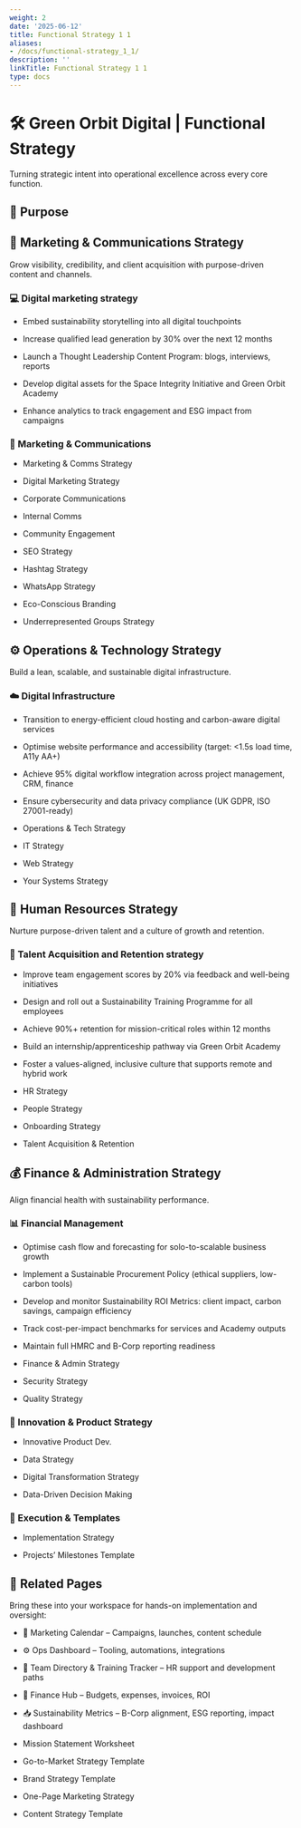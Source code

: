 ```yaml
---
weight: 2
date: '2025-06-12'
title: Functional Strategy 1 1
aliases:
- /docs/functional-strategy_1_1/
description: ''
linkTitle: Functional Strategy 1 1
type: docs
---
```


# 🛠️ Green Orbit Digital | Functional Strategy

Turning strategic intent into operational excellence across every core function.

<!-- Unsupported block type: divider -->

## 🎯 Purpose

<!-- Unsupported block type: quote -->

<!-- Unsupported block type: divider -->

## 📣 Marketing & Communications Strategy 

Grow visibility, credibility, and client acquisition with purpose-driven content and channels.

### 💻 Digital marketing strategy

<!-- Unsupported block type: quote -->

- Embed sustainability storytelling into all digital touchpoints

- Increase qualified lead generation by 30% over the next 12 months

- Launch a Thought Leadership Content Program: blogs, interviews, reports

- Develop digital assets for the Space Integrity Initiative and Green Orbit Academy

- Enhance analytics to track engagement and ESG impact from campaigns



### 📣 Marketing & Communications

- Marketing & Comms Strategy

- Digital Marketing Strategy

- Corporate Communications

- Internal Comms

- Community Engagement

- SEO Strategy

- Hashtag Strategy

- WhatsApp Strategy

- Eco-Conscious Branding

- Underrepresented Groups Strategy

<!-- Unsupported block type: divider -->

## ⚙️ Operations & Technology Strategy 

Build a lean, scalable, and sustainable digital infrastructure.

### ☁️ Digital Infrastructure

<!-- Unsupported block type: quote -->

- Transition to energy-efficient cloud hosting and carbon-aware digital services

- Optimise website performance and accessibility (target: <1.5s load time, A11y AA+)

- Achieve 95% digital workflow integration across project management, CRM, finance

- Ensure cybersecurity and data privacy compliance (UK GDPR, ISO 27001-ready)

- Operations & Tech Strategy

- IT Strategy

- Web Strategy

- Your Systems Strategy

<!-- Unsupported block type: divider -->

## 👥 Human Resources Strategy 

Nurture purpose-driven talent and a culture of growth and retention.

### 🌱 Talent Acquisition and Retention strategy   

<!-- Unsupported block type: quote -->

- Improve team engagement scores by 20% via feedback and well-being initiatives

- Design and roll out a Sustainability Training Programme for all employees

- Achieve 90%+ retention for mission-critical roles within 12 months

- Build an internship/apprenticeship pathway via Green Orbit Academy

- Foster a values-aligned, inclusive culture that supports remote and hybrid work

- HR Strategy

- People Strategy

- Onboarding Strategy

- Talent Acquisition & Retention

<!-- Unsupported block type: divider -->

## 💰 Finance & Administration Strategy 

Align financial health with sustainability performance.

### 📊 Financial Management

<!-- Unsupported block type: quote -->

- Optimise cash flow and forecasting for solo-to-scalable business growth

- Implement a Sustainable Procurement Policy (ethical suppliers, low-carbon tools)

- Develop and monitor Sustainability ROI Metrics: client impact, carbon savings, campaign efficiency

- Track cost-per-impact benchmarks for services and Academy outputs

- Maintain full HMRC and B-Corp reporting readiness



- Finance & Admin Strategy

- Security Strategy

- Quality Strategy



### 🧠 Innovation & Product Strategy

- Innovative Product Dev.

- Data Strategy

- Digital Transformation Strategy

- Data-Driven Decision Making

### 🚀 Execution & Templates

- Implementation Strategy

- Projects’ Milestones Template

<!-- Unsupported block type: divider -->

## 🧩 Related Pages

Bring these into your workspace for hands-on implementation and oversight:

- 📆 Marketing Calendar – Campaigns, launches, content schedule

- ⚙️ Ops Dashboard – Tooling, automations, integrations

- 👤 Team Directory & Training Tracker – HR support and development paths

- 📂 Finance Hub – Budgets, expenses, invoices, ROI

- 📥 Sustainability Metrics – B-Corp alignment, ESG reporting, impact dashboard

- Mission Statement Worksheet

- Go-to-Market Strategy Template

- Brand Strategy Template

- One-Page Marketing Strategy

- Content Strategy Template

<!-- Unsupported block type: divider -->

